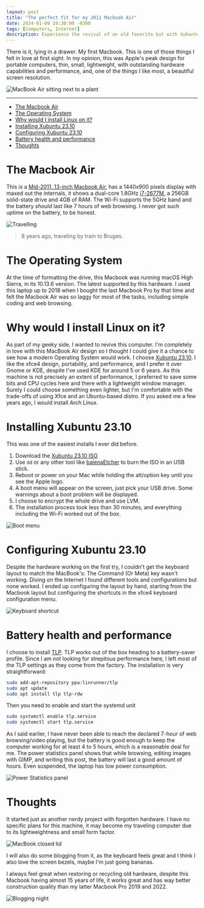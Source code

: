 ```yaml
---
layout: post
title: "The perfect fit for my 2011 Macbook Air"
date: 2024-01-09 19:30:00 -0300
tags: [Computers, Internet]
description: Experience the revival of an old favorite but with Xubuntu 23.10
---
```


There is it, lying in a drawer. My first Macbook. This is one of those things I felt in love at first sight. In my opinion, this was Apple's peak design for portable computers, thin, small, lightweight, with outstanding hardware capabilities and performance, and, one of the things I like most, a beautiful screen resolution.

![MacBook Air sitting next to a plant](/assets/images/macbook-air-ubuntu-1/header.jpg)

---

- [The Macbook Air](#the-macbook-air)
- [The Operating System](#the-operating-system)
- [Why would I install Linux on it?](#why-would-i-install-linux-on-it)
- [Installing Xubuntu 23.10](#installing-xubuntu-2310)
- [Configuring Xubuntu 23.10](#configuring-xubuntu-2310)
- [Battery health and performance](#battery-health-and-performance)
- [Thoughts](#thoughts)


# The Macbook Air

This is a [Mid-2011, 13-inch Macbook Air](https://support.apple.com/kb/sp683?locale=en_US), has a 1440x900 pixels display with maxed out the internals, it shows a dual-core 1.8GHz [i7-2677M](https://www.intel.com/content/www/us/en/products/sku/54617/intel-core-i72677m-processor-4m-cache-up-to-2-90-ghz/specifications.html), a 256GB solid-state drive and 4GB of RAM. The Wi-Fi supports the 5GHz band and the battery *should* last like 7 hours of web browsing. I never got such uptime on the battery, to be honest.

![Travelling](/assets/images/macbook-air-ubuntu-1/travelling.jpg)
> 8 years ago, traveling by train to Bruges.


# The Operating System

At the time of formatting the drive, this Macbook was running macOS High Sierra, in its 10.13.6 version. The latest supported by this hardware. I used this laptop up to 2018 when I bought the last Macbook Pro by that time and felt the Macbook Air was so laggy for most of the tasks, including simple coding and web browsing.

# Why would I install Linux on it?

As part of my geeky side, I wanted to revive this computer. I'm completely in love with this MacBook Air design so I thought I could give it a chance to see how a modern Operating System would work. I choose [Xubuntu 23.10](https://xubuntu.org/news/xubuntu-23-10-released/). I like the xfce4 design, portability, and performance, and I prefer it over Gnome or KDE, despite I've used KDE for around 5 or 6 years. As this machine is not precisely an extent of performance, I preferred to save some bits and CPU cycles here and there with a lightweight window manager. Surely I could choose something even lighter, but I'm comfortable with the trade-offs of using Xfce and an Ubuntu-based distro. If you asked me a few years ago, I would install Arch Linux.

# Installing Xubuntu 23.10

This was one of the easiest installs I ever did before.
1. Download the [Xubuntu 23.10 ISO](https://xubuntu.org/download/)
2. Use `dd` or any other tool like [balenaEtcher](https://etcher.balena.io/) to burn the ISO in an USB stick.
3. Reboot or power on your Mac while holding the alt/option key until you see the Apple logo.
4. A boot menu will appear on the screen, just pick your USB drive. Some warnings about a boot problem will be displayed.
5. I choose to encrypt the whole drive and use LVM.
6. The installation process took less than 30 minutes, and everything including the Wi-Fi worked out of the box.

![Boot menu](/assets/images/macbook-air-ubuntu-1/installer.jpg)

# Configuring Xubuntu 23.10

Despite the hardware working on the first try, I couldn't get the keyboard layout to match the MacBook's: The Command (Or Meta) key wasn't working. Diving on the Internet I found different tools and configurations but none worked. I ended up configuring the layout by hand, starting from the Macbook layout but configuring the shortcuts in the xfce4 keyboard configuration menu.

![Keyboard shortcut](/assets/images/macbook-air-ubuntu-1/keyboard_shortcuts.png)


# Battery health and performance

I choose to install [TLP](https://github.com/linrunner/TLP). TLP works out of the box heading to a battery-saver profile. Since I am not looking for strepitous performance here, I left most of the TLP settings as they come from the factory. The installation is very straightforward:

```bash
sudo add-apt-repository ppa:linrunner/tlp
sudo apt update
sudo apt install tlp tlp-rdw
```

Then you need to enable and start the systemd unit

```bash
sudo systemctl enable tlp.service
sudo systemctl start tlp.service
```

As I said earlier, I have never been able to reach the declared 7-hour of web browsing/video playing, but the battery is good enough to keep the computer working for at least 4 to 5 hours, which is a reasonable deal for me. The power statistics panel shows that while browsing, editing images with GIMP, and writing this post, the battery will last a good amount of hours. Even suspended, the laptop has low power consumption.

![Power Statistics panel](/assets/images/macbook-air-ubuntu-1/battery.png)



# Thoughts

It started just as another nerdy project with forgotten hardware. I have no specific plans for this machine, it may become my traveling computer due to its lightweightness and small form factor.

![MacBook closed lid](/assets/images/macbook-air-ubuntu-1/closed-table.jpg)


I will also do some blogging from it, as the keyboard feels great and I think I also love the screen bezels, maybe I'm just going bananas.

I always feel great when restoring or recycling old hardware, despite this Macbook having almost 15 years of life, it works great and has way better construction quality than my latter Macbook Pro 2019 and 2022.

![Blogging night](/assets/images/macbook-air-ubuntu-1/blogging_night.jpg)

